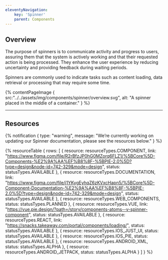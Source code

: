 ```yaml
---
eleventyNavigation:
    key: 'Spinner'
    parent: Components
---
```


## Overview
The purpose of spinners is to communicate activity and progress to users, assuring them that the system is actively working and that their requested action is being processed. They enhance the user experience by reducing uncertainty and providing feedback during waiting periods.

Spinners are commonly used to indicate tasks such as content loading, data retrieval or processing that may require some time.

{% contentPageImage {
    src:"../../assets/img/components/spinner/overview.svg",
    alt: "A spinner placed in the middle of a container."
} %}

---

## Resources

{% notification {
  type: "warning",
  message: "We’re currently working on updating our Spinner documentation, please see the resources below."
} %}

{% resourceTable {
    rows: [
        {
            resource: resourceTypes.COMPONENT,
            link: "https://www.figma.com/file/R2rBfzJP0hG0MZorq6FLZ1/%5BCore%5D-Components-%E2%9A%AA%EF%B8%8F-%5BPIE-2.0%5D?type=design&node-id=742-329&mode=design",
            status: statusTypes.AVAILABLE
        },
        {
            resource: resourceTypes.DOCUMENTATION,
            link: "https://www.figma.com/file/j1YKygEyhqZ6zKVxcHapn5/%5BCore%5D-Component-Documentation-%E2%9A%AA%EF%B8%8F-%5BPIE-2.0%5D?type=design&node-id=742-329&mode=design",
            status: statusTypes.AVAILABLE
        },
        {
            resource: resourceTypes.WEB_COMPONENTS,
            status: statusTypes.PLANNED
        },
        {
            resource: resourceTypes.VUE,
            link: "https://vue.pie.design/?path=/story/components-atoms--v-spinner-component",
            status: statusTypes.AVAILABLE
        },
        {
            resource: resourceTypes.REACT,
            link: "https://snacks.takeaway.com/portal/components/loading/",
            status: statusTypes.AVAILABLE
        },
        {
            resource: resourceTypes.IOS_JUST_UI,
            status: statusTypes.AVAILABLE
        },
        {
            resource: resourceTypes.IOS_PIE,
            status: statusTypes.AVAILABLE
        },
        {
            resource: resourceTypes.ANDROID_XML,
            status: statusTypes.ALPHA
        },
        {
            resource: resourceTypes.ANDROID_JETPACK,
            status: statusTypes.ALPHA
        }
    ]
} %}
